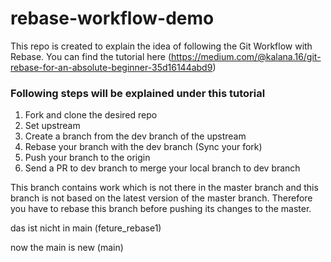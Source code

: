 # rebase-workflow-demo

This repo is created to explain the idea of following the Git Workflow with Rebase. You can find the tutorial here (https://medium.com/@kalana.16/git-rebase-for-an-absolute-beginner-35d16144abd9)

### Following steps will be explained under this tutorial

1. Fork and clone the desired repo
2. Set upstream
3. Create a branch from the dev branch of the upstream
4. Rebase your branch with the dev branch (Sync your fork)
5. Push your branch to the origin
6. Send a PR to dev branch to merge your local branch to dev branch

This branch contains work which is not there in the master branch and this branch is not based on the latest version of the master branch. Therefore you have to rebase this branch before pushing its changes to the master.

das ist nicht in main (feture_rebase1)

now the main is new (main)
